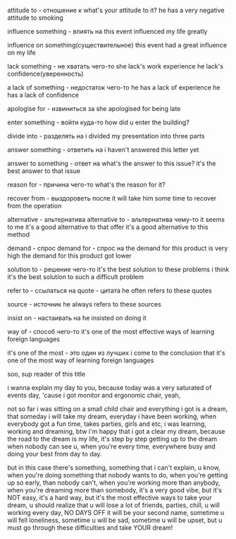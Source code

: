 attitude to - отношение к 
	what's your attitude to it?
	he has a very negative attitude to smoking 

influence something - влиять на 
	this event influenced my life greatly 

influence on something(существительное) 
	this event had a great influence on my life 

lack something - не хватать чего-то
	she lack's work experience 
	he lack's confidence(уверенность)

a lack of something - недостаток чего-то
	he has a lack of experience 
	he has a lack of confidence 

apologise for - извиниться за 
	she apologised for being late 

enter something - войти куда-то
	how did u enter the building? 

divide into - разделять на 
	i divided my presentation into three parts 

answer something - ответить на 
	i haven't answered this letter yet 

answer to something - ответ на 
	what's the answer to this issue? 
	it's the best answer to that issue 

reason for - причина чего-то
	what's the reason for it?

recover from - выздороветь после 
	it will take him some time to recover from the operation 

alternative - альтернатива 
alternative to - альтернатива чему-то
	it seems to me it's a good alternative to that offer 
	it's a good alternative to this method 

demand - спрос 
demand for - спрос на 
	the demand for this product is very high 
	the demand for this product  got lower 

solution to - решение чего-то
	it's the best solution to these problems 
	i think it's the best solution to such a difficult problem 

refer to - ссылаться на 
quote - цитата 
	he often refers to these quotes 

source - источник 
	he always refers to these sources 

insist on - настаивать на 
	he insisted on doing it 

way of - способ чего-то 
	it's one of the most effective ways of learning foreign languages 

it's one of the most - это один из лучших 
	i come to the conclusion that it's one of the most way of learning foreign languages 

soo, sup reader of this title 

i wanna explain my day to you, because today was a very saturated of events day, 'cause i got monitor and ergonomic chair, yeah, 

not so far i was sitting on a small child chair and everything i got is a dream, that someday i will take my dream, everyday i have been working, when everybody got a fun time, takes parties, girls and etc, i was learning, working and dreaming, btw i'm happy that i got a clear my dream, because the road to the dream is my life, it's step by step getting up to the dream when nobody can see u, when you're every time, everywhere busy and doing your best from day to day. 

but in this case there's something, something that i can't explain, u know, when you're doing something that nobody wants to do, when you're getting up so early, than nobody can't, when you're working more than anybody, when you're dreaming more than somebody, it's a very good vibe, but it's NOT easy, it's a hard way, but it's the most effective ways to take your dream, u should realize that u will lose a lot of friends, parties, chill, u will working every day, NO DAYS OFF it will be your second name, sometime u will fell loneliness, sometime u will be sad, sometime u will be upset, but u must go through these difficulties and take YOUR dream!